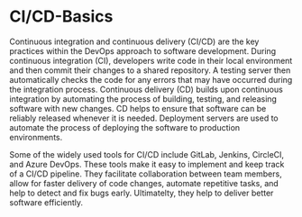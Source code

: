 # CI/CD-Basics
Continuous integration and continuous delivery (CI/CD) are the key practices within the DevOps approach to software development. During continuous integration (CI), developers write code in their local environment and then commit their changes to a shared repository. A testing server then automatically checks the code for any errors that may have occurred during the integration process. Continuous delivery (CD) builds upon continuous integration by automating the process of building, testing, and releasing software with new changes. CD helps to ensure that software can be reliably released whenever it is needed. Deployment servers are used to automate the process of deploying the software to production environments.

Some of the widely used tools for CI/CD include GitLab, Jenkins, CircleCI, and Azure DevOps. These tools  make it easy to implement and keep track of a CI/CD pipeline. They facilitate collaboration between team members, allow for faster delivery of code changes, automate repetitive tasks, and help to detect and fix bugs early. Ultimatelty, they help to deliver better software efficiently.
